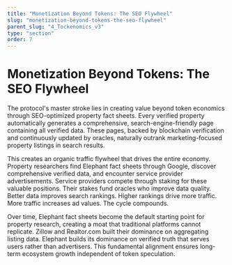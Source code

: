 ```yaml
---
title: "Monetization Beyond Tokens: The SEO Flywheel"
slug: "monetization-beyond-tokens-the-seo-flywheel"
parent_slug: "4_Tockenomics_v3"
type: "section"
order: 7
---
```


# Monetization Beyond Tokens: The SEO Flywheel

The protocol's master stroke lies in creating value beyond token
economics through SEO-optimized property fact sheets. Every verified
property automatically generates a comprehensive, search-engine-friendly
page containing all verified data. These pages, backed by blockchain
verification and continuously updated by oracles, naturally outrank
marketing-focused property listings in search results.

This creates an organic traffic flywheel that drives the entire economy.
Property researchers find Elephant fact sheets through Google, discover
comprehensive verified data, and encounter service provider
advertisements. Service providers compete through staking for these
valuable positions. Their stakes fund oracles who improve data quality.
Better data improves search rankings. Higher rankings drive more
traffic. More traffic increases ad values. The cycle compounds.

Over time, Elephant fact sheets become the default starting point for
property research, creating a moat that traditional platforms cannot
replicate. Zillow and Realtor.com built their dominance on aggregating
listing data. Elephant builds its dominance on verified truth that
serves users rather than advertisers. This fundamental alignment ensures
long-term ecosystem growth independent of token speculation.
